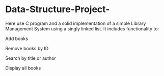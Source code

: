 # Data-Structure-Project-


Here use C program and a solid implementation of a simple Library Management System using a singly linked list. It includes functionality to:

Add books

Remove books by ID

Search by title or author

Display all books

